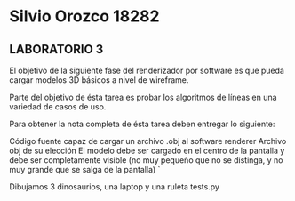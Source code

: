 # Silvio Orozco 18282
## LABORATORIO 3

El objetivo de la siguiente fase del renderizador por software es que pueda cargar modelos 3D básicos a nivel de wireframe. 

Parte del objetivo de ésta tarea es probar los algoritmos de líneas en una variedad de casos de uso.

Para obtener la nota completa de ésta tarea deben entregar lo siguiente:

Código fuente capaz de cargar un archivo .obj al software renderer
Archivo obj de su elección 
El modelo debe ser cargado en el centro de la pantalla y debe ser completamente visible (no muy pequeño que no se distinga, y no muy grande que se salga de la pantalla) `

Dibujamos 3 dinosaurios, una laptop y una ruleta tests.py